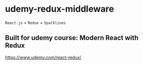 # udemy-redux-middleware
`React.js` + `Redux` + `Sparklines`

## Built for udemy course: Modern React with Redux
https://www.udemy.com/react-redux/
